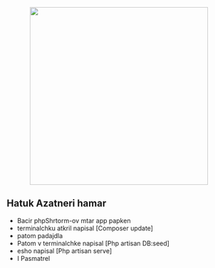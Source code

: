 <p align="center"><a href="https://laravel.com" target="_blank"><img src="https://raw.githubusercontent.com/laravel/art/master/logo-lockup/5%20SVG/2%20CMYK/1%20Full%20Color/laravel-logolockup-cmyk-red.svg" width="400"></a></p>



## Hatuk Azatneri hamar



- Bacir phpShrtorm-ov mtar app papken
- terminalchku atkril napisal [Composer update]
- patom padajdla
- Patom v terminalchke napisal [Php artisan DB:seed]
- esho napisal [Php artisan serve]
- I Pasmatrel

